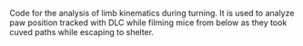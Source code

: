 Code for the analysis of limb kinematics during turning. 
It is used to analyze paw position tracked with DLC while filming mice from below as they took cuved paths while escaping to shelter.
